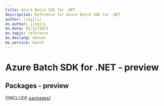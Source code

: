 ```yaml
---
title: Azure Batch SDK for .NET
description: Reference for Azure Batch SDK for .NET
author: jingjlii
ms.author: jingjli
ms.data: 05/12/2023
ms.topic: reference
ms.devlang: dotnet
ms.service: batch
---
```

# Azure Batch SDK for .NET - preview
## Packages - preview
[!INCLUDE [packages](batch-index.md)]